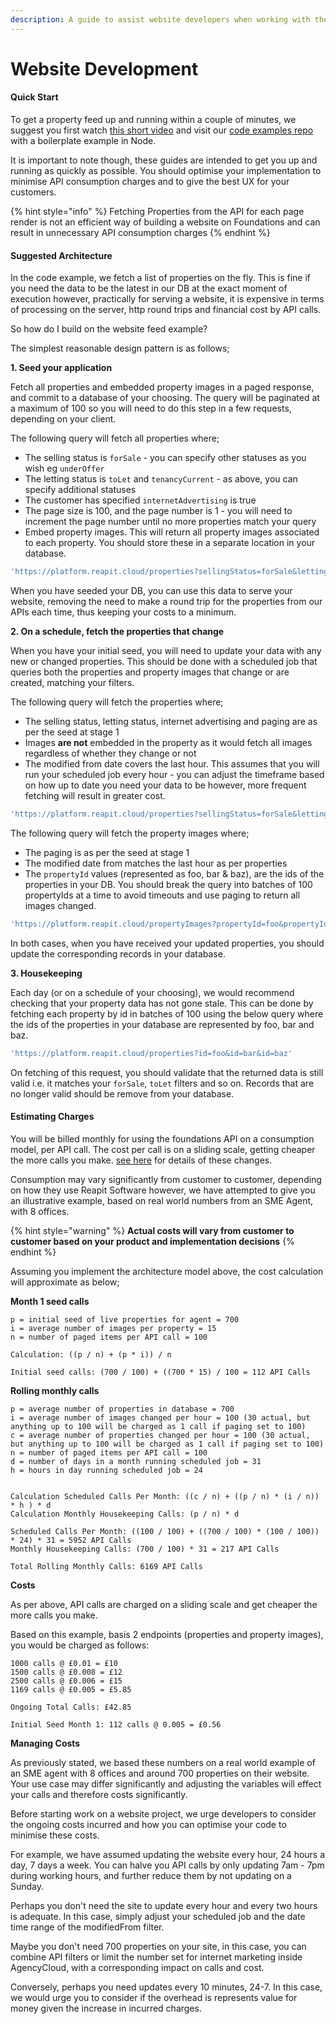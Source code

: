 ```yaml
---
description: A guide to assist website developers when working with the Foundation API
---
```


# Website Development

#### Quick Start

To get a property feed up and running within a couple of minutes, we suggest you first watch [this short video](https://www.youtube.com/watch?v=EJWB5u1ja_U) and visit our [code examples repo](https://github.com/reapit/foundations-code-examples) with a boilerplate example in Node.

It is important to note though, these guides are intended to get you up and running as quickly as possible. You should optimise your implementation to minimise API consumption charges and to give the best UX for your customers.

{% hint style="info" %}
Fetching Properties from the API for each page render is not an efficient way of building a website on Foundations and can result in unnecessary API consumption charges
{% endhint %}

#### Suggested Architecture

In the code example, we fetch a list of properties on the fly. This is fine if you need the data to be the latest in our DB at the exact moment of execution however, practically for serving a website, it is expensive in terms of processing on the server, http round trips and financial cost by API calls.

So how do I build on the website feed example?

The simplest reasonable design pattern is as follows;

**1. Seed your application**

Fetch all properties and embedded property images in a paged response, and commit to a database of your choosing. The query will be paginated at a maximum of 100 so you will need to do this step in a few requests, depending on your client.

The following query will fetch all properties where;

* The selling status is `forSale` - you can specify other statuses as you wish eg `underOffer`
* The letting status is `toLet` and `tenancyCurrent` - as above, you can specify additional statuses
* The customer has specified `internetAdvertising` is true
* The page size is 100, and the page number is 1 - you will need to increment the page number until no more properties match your query
* Embed property images. This will return all property images associated to each property. You should store these in a separate location in your database.

```ts
'https://platform.reapit.cloud/properties?sellingStatus=forSale&lettingStatus=toLet&lettingStatus=tenancyCurrent&internetAdvertising=true&embed=images&pageSize=100&pageNumber=1'
```

When you have seeded your DB, you can use this data to serve your website, removing the need to make a round trip for the properties from our APIs each time, thus keeping your costs to a minimum.

**2. On a schedule, fetch the properties that change**

When you have your initial seed, you will need to update your data with any new or changed properties. This should be done with a scheduled job that queries both the properties and property images that change or are created, matching your filters.

The following query will fetch the properties where;

* The selling status, letting status, internet advertising and paging are as per the seed at stage 1
* Images **are not** embedded in the property as it would fetch all images regardless of whether they change or not
* The modified from date covers the last hour. This assumes that you will run your scheduled job every hour - you can adjust the timeframe based on how up to date you need your data to be however, more frequent fetching will result in greater cost.

```ts
'https://platform.reapit.cloud/properties?sellingStatus=forSale&lettingStatus=toLett&lettingStatus=tenancyCurrent&internetAdvertising=true&pageSize=100&pageNumber=1&modifiedFrom=2022-05-26T10:38:06.581Z'
```

The following query will fetch the property images where;

* The paging is as per the seed at stage 1
* The modified date from matches the last hour as per properties
* The `propertyId` values (represented as foo, bar & baz), are the ids of the properties in your DB. You should break the query into batches of 100 propertyIds at a time to avoid timeouts and use paging to return all images changed.

```ts
'https://platform.reapit.cloud/propertyImages?propertyId=foo&propertyId=bar&propertyId=baz&pageSize=100&pageNumber=1&modifiedFrom=2022-05-26T10:38:06.581Z'
```

In both cases, when you have received your updated properties, you should update the corresponding records in your database.

**3. Housekeeping**

Each day (or on a schedule of your choosing), we would recommend checking that your property data has not gone stale. This can be done by fetching each property by id in batches of 100 using the below query where the ids of the properties in your database are represented by foo, bar and baz.

```ts
'https://platform.reapit.cloud/properties?id=foo&id=bar&id=baz'
```

On fetching of this request, you should validate that the returned data is still valid i.e. it matches your `forSale`, `toLet` filters and so on. Records that are no longer valid should be remove from your database.

#### Estimating Charges

You will be billed monthly for using the foundations API on a consumption model, per API call. The cost per call is on a sliding scale, getting cheaper the more calls you make. [see here](https://foundations-documentation.reapit.cloud/developer-terms-and-conditions#schedule-2-fees) for details of these changes.

Consumption may vary significantly from customer to customer, depending on how they use Reapit Software however, we have attempted to give you an illustrative example, based on real world numbers from an SME Agent, with 8 offices.

{% hint style="warning" %}
**Actual costs will vary from customer to customer based on your product and implementation decisions**
{% endhint %}

Assuming you implement the architecture model above, the cost calculation will approximate as below;

**Month 1 seed calls**

```
p = initial seed of live properties for agent = 700
i = average number of images per property = 15
n = number of paged items per API call = 100

Calculation: ((p / n) + (p * i)) / n

Initial seed calls: (700 / 100) + ((700 * 15) / 100 = 112 API Calls
```

**Rolling monthly calls**

```
p = average number of properties in database = 700
i = average number of images changed per hour = 100 (30 actual, but anything up to 100 will be charged as 1 call if paging set to 100)
c = average number of properties changed per hour = 100 (30 actual, but anything up to 100 will be charged as 1 call if paging set to 100)
n = number of paged items per API call = 100
d = number of days in a month running scheduled job = 31
h = hours in day running scheduled job = 24


Calculation Scheduled Calls Per Month: ((c / n) + ((p / n) * (i / n)) * h ) * d
Calculation Monthly Housekeeping Calls: (p / n) * d

Scheduled Calls Per Month: ((100 / 100) + ((700 / 100) * (100 / 100)) * 24) * 31 = 5952 API Calls
Monthly Housekeeping Calls: (700 / 100) * 31 = 217 API Calls

Total Rolling Monthly Calls: 6169 API Calls
```

**Costs**

As per above, API calls are charged on a sliding scale and get cheaper the more calls you make.

Based on this example, basis 2 endpoints (properties and property images), you would be charged as follows:

```
1000 calls @ £0.01 = £10
1500 calls @ £0.008 = £12
2500 calls @ £0.006 = £15
1169 calls @ £0.005 = £5.85

Ongoing Total Calls: £42.85

Initial Seed Month 1: 112 calls @ 0.005 = £0.56
```

**Managing Costs**

As previously stated, we based these numbers on a real world example of an SME agent with 8 offices and around 700 properties on their website. Your use case may differ significantly and adjusting the variables will effect your calls and therefore costs significantly.

Before starting work on a website project, we urge developers to consider the ongoing costs incurred and how you can optimise your code to minimise these costs.

For example, we have assumed updating the website every hour, 24 hours a day, 7 days a week. You can halve you API calls by only updating 7am - 7pm during working hours, and further reduce them by not updating on a Sunday.

Perhaps you don't need the site to update every hour and every two hours is adequate. In this case, simply adjust your scheduled job and the date time range of the modifiedFrom filter.

Maybe you don't need 700 properties on your site, in this case, you can combine API filters or limit the number set for internet marketing inside AgencyCloud, with a corresponding impact on calls and cost.

Conversely, perhaps you need updates every 10 minutes, 24-7. In this case, we would urge you to consider if the overhead is represents value for money given the increase in incurred charges.
